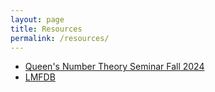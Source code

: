 ```yaml
---
layout: page
title: Resources
permalink: /resources/
---
```

- [Queen's Number Theory Seminar Fall 2024](https://fnik9801.github.io/NTseminar) 
- [LMFDB](https://www.lmfdb.org)
